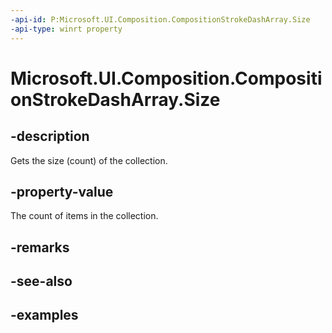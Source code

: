 ```yaml
---
-api-id: P:Microsoft.UI.Composition.CompositionStrokeDashArray.Size
-api-type: winrt property
---
```


<!-- Property syntax.
public uint Size { get; }
-->

# Microsoft.UI.Composition.CompositionStrokeDashArray.Size

## -description

Gets the size (count) of the collection.

## -property-value

The count of items in the collection.

## -remarks

## -see-also

## -examples


